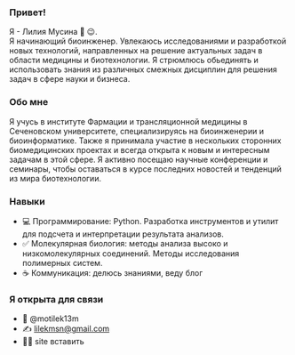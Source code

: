 ### Привет! 
Я - Лилия Мусина 👋 😉. <br/>
Я начинающий биоинженер. Увлекаюсь исследованиями и разработкой новых технологий, направленных на решение актуальных задач в области медицины и биотехнологии. Я стрюмлюсь обьединять и использовать знания из различных смежных дисциплин для решения задач в сфере науки и бизнеса.

### Обо мне
Я учусь в институте Фармации и трансляционной медицины в Сеченовском университете, специализируясь на биоинженерии и биоинформатике. Также я принимала участие в нескольких сторонних биомедицинских проектах и всегда открыта к новым и интересным задачам в этой сфере. Я активно посещаю научные конференции и семинары, чтобы оставаться в курсе последних новостей и тенденций из мира биотехнологии.


### Навыки
 - 💻 Программирование: Python. Разработка инструментов и утилит для подсчета и интерпретации результата анализов.
 - ✅ Молекулярная биология: методы анализа высоко и низкомолекулярных соединений. Методы исследования полимерных систем.
 - ☕ Коммуникация: делюсь знаниями, веду блог

### Я открыта для связи
 - 🤙 @motilek13m
 - ✍ lilekmsn@gmail.com
 - 💁‍♀️ site вставить

